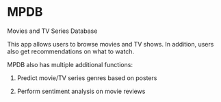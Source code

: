 # MPDB
Movies and TV Series Database

This app allows users to browse movies and TV shows. In addition, users also get recommendations on what to watch.

MPDB also has multiple additional functions:
1. Predict movie/TV series genres based on posters

2. Perform sentiment analysis on movie reviews
